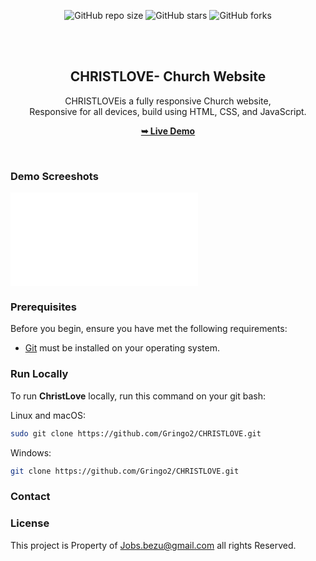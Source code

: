 <div align="center">
  
  ![GitHub repo size](https://img.shields.io/github/repo-size/Gringo2/ChristLove)
  ![GitHub stars](https://img.shields.io/github/stars/Gringo2/ChristLove?style=social)
  ![GitHub forks](https://img.shields.io/github/forks/Gringo2/ChristLove?style=social)

  <br />
  <br />

  <h2 align="center">CHRISTLOVE- Church Website</h2>

  CHRISTLOVEis a fully responsive Church website, <br />Responsive for all devices, build using HTML, CSS, and JavaScript.

  <a href="https://Gringo2.github.io/ChristLove/"><strong>➥ Live Demo</strong></a>

</div>

<br />

### Demo Screeshots

![CHRISTLOVEDesktop Demo](./readme-images/desktop.p "Desktop Demo")

### Prerequisites

Before you begin, ensure you have met the following requirements:

* [Git](https://git-scm.com/downloads "Download Git") must be installed on your operating system.

### Run Locally

To run **ChristLove** locally, run this command on your git bash:

Linux and macOS:

```bash
sudo git clone https://github.com/Gringo2/CHRISTLOVE.git
```

Windows:

```bash
git clone https://github.com/Gringo2/CHRISTLOVE.git
```

### Contact

<!-- If you want to contact with me you can reach me at [Twitter](https://www.twitter.com/Gringo2). -->

### License

This project is Property of Jobs.bezu@gmail.com all rights Reserved.
